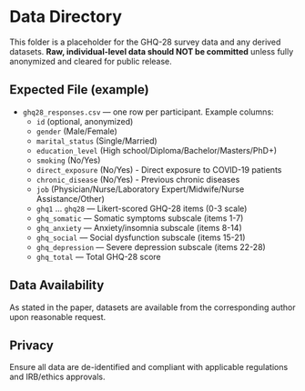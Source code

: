 # Data Directory

This folder is a placeholder for the GHQ-28 survey data and any derived datasets.
**Raw, individual-level data should NOT be committed** unless fully anonymized and cleared for public release.

## Expected File (example)
- `ghq28_responses.csv` — one row per participant. Example columns:
  - `id` (optional, anonymized)
  - `gender` (Male/Female)
  - `marital_status` (Single/Married)
  - `education_level` (High school/Diploma/Bachelor/Masters/PhD+)
  - `smoking` (No/Yes)
  - `direct_exposure` (No/Yes) - Direct exposure to COVID-19 patients
  - `chronic_disease` (No/Yes) - Previous chronic diseases
  - `job` (Physician/Nurse/Laboratory Expert/Midwife/Nurse Assistance/Other)
  - `ghq1` ... `ghq28` — Likert-scored GHQ-28 items (0-3 scale)
  - `ghq_somatic` — Somatic symptoms subscale (items 1-7)
  - `ghq_anxiety` — Anxiety/insomnia subscale (items 8-14)
  - `ghq_social` — Social dysfunction subscale (items 15-21)
  - `ghq_depression` — Severe depression subscale (items 22-28)
  - `ghq_total` — Total GHQ-28 score

## Data Availability
As stated in the paper, datasets are available from the corresponding author upon reasonable request.

## Privacy
Ensure all data are de-identified and compliant with applicable regulations and IRB/ethics approvals.